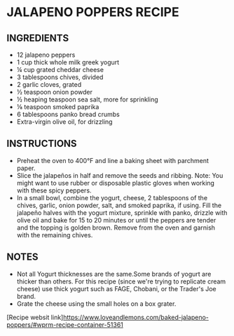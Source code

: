 # JALAPENO POPPERS RECIPE

## INGREDIENTS
 - 12 jalapeno peppers
 - 1 cup thick whole milk greek yogurt
 - ¼ cup grated cheddar cheese
 - 3 tablespoons chives, divided
 - 2 garlic cloves, grated
 - ½ teaspoon onion powder
 - ½ heaping teaspoon sea salt, more for sprinkling
 - ⅛ teaspoon smoked paprika
 - 6 tablespoons panko bread crumbs
 - Extra-virgin olive oil, for drizzling

## INSTRUCTIONS
 - Preheat the oven to 400°F and line a baking sheet with parchment paper.
 - Slice the jalapeños in half and remove the seeds and ribbing. Note: You might want to use rubber or disposable plastic gloves when working with these spicy peppers.
 - In a small bowl, combine the yogurt, cheese, 2 tablespoons of the chives, garlic, onion powder, salt, and smoked paprika, if using. Fill the jalapeño halves with the yogurt mixture, sprinkle with panko, drizzle with olive oil and bake for 15 to 20 minutes or until the peppers are tender and the topping is golden brown. Remove from the oven and garnish with the remaining chives.

## NOTES
 - Not all Yogurt thicknesses are the same.Some brands of yogurt are thicker than others. For this recipe (since we're trying to replicate cream cheese) use thick yogurt such as FAGE, Chobani, or the Trader's Joe brand.
- Grate the cheese using the small holes on a box grater.

[Recipe websit link]<https://www.loveandlemons.com/baked-jalapeno-poppers/#wprm-recipe-container-51361>
